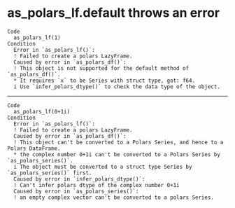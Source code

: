 # as_polars_lf.default throws an error

    Code
      as_polars_lf(1)
    Condition
      Error in `as_polars_lf()`:
      ! Failed to create a polars LazyFrame.
      Caused by error in `as_polars_df()`:
      ! This object is not supported for the default method of `as_polars_df()`.
      * It requires `x` to be Series with struct type, got: f64.
      i Use `infer_polars_dtype()` to check the data type of the object.

---

    Code
      as_polars_lf(0+1i)
    Condition
      Error in `as_polars_lf()`:
      ! Failed to create a polars LazyFrame.
      Caused by error in `as_polars_df()`:
      ! This object can't be converted to a Polars Series, and hence to a Polars DataFrame.
      * the complex number 0+1i can't be converted to a Polars Series by `as_polars_series()`.
      i The object must be converted to a struct type Series by `as_polars_series()` first.
      Caused by error in `infer_polars_dtype()`:
      ! Can't infer polars dtype of the complex number 0+1i
      Caused by error in `as_polars_series()`:
      ! an empty complex vector can't be converted to a polars Series.

